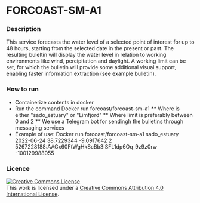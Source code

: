 # FORCOAST-SM-A1

### Description

This service forecasts the water level of a selected point of interest for up to 48 hours, starting from the selected date in the present or past. The resulting buleltin will display the water level in relation to working environments like wind, percipitation and daylight. A working limit can be set, for which the bulletin will provide some additional visual support, enabling faster information extraction (see example bulletin).

### How to run

* Containerize contents in docker
* Run the command Docker run forcoast/forcoast-sm-a1 <pilot> <date> <lat> <lon> <limit> <Telegram token> <Telegram chat_id>
** Where <pilot> is either "sado_estuary" or "Limfjord"
** Where limit is preferably between 0 and 2
** We use a Telegram bot for sendingh the bulletins through messaging services
* Example of use: Docker run forcoast/forcoast-sm-a1 sado_estuary 2022-06-24 38.7229344 -9.0917642 2 5267228188:AAGx60FtWgHkScBb3ISFL1dp6Oq_9z9z0rw -100129988055

### Licence

<a rel="license" href="http://creativecommons.org/licenses/by/4.0/"><img alt="Creative Commons License" style="border-width:0" src="https://i.creativecommons.org/l/by/4.0/88x31.png" /></a><br />This work is licensed under a <a rel="license" href="http://creativecommons.org/licenses/by/4.0/">Creative Commons Attribution 4.0 International License</a>.
